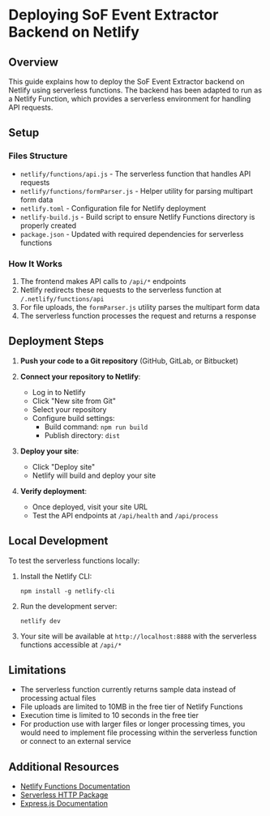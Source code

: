 # Deploying SoF Event Extractor Backend on Netlify

## Overview

This guide explains how to deploy the SoF Event Extractor backend on Netlify using serverless functions. The backend has been adapted to run as a Netlify Function, which provides a serverless environment for handling API requests.

## Setup

### Files Structure

- `netlify/functions/api.js` - The serverless function that handles API requests
- `netlify/functions/formParser.js` - Helper utility for parsing multipart form data
- `netlify.toml` - Configuration file for Netlify deployment
- `netlify-build.js` - Build script to ensure Netlify Functions directory is properly created
- `package.json` - Updated with required dependencies for serverless functions

### How It Works

1. The frontend makes API calls to `/api/*` endpoints
2. Netlify redirects these requests to the serverless function at `/.netlify/functions/api`
3. For file uploads, the `formParser.js` utility parses the multipart form data
4. The serverless function processes the request and returns a response

## Deployment Steps

1. **Push your code to a Git repository** (GitHub, GitLab, or Bitbucket)

2. **Connect your repository to Netlify**:
   - Log in to Netlify
   - Click "New site from Git"
   - Select your repository
   - Configure build settings:
     - Build command: `npm run build`
     - Publish directory: `dist`

3. **Deploy your site**:
   - Click "Deploy site"
   - Netlify will build and deploy your site

4. **Verify deployment**:
   - Once deployed, visit your site URL
   - Test the API endpoints at `/api/health` and `/api/process`

## Local Development

To test the serverless functions locally:

1. Install the Netlify CLI:
   ```
   npm install -g netlify-cli
   ```

2. Run the development server:
   ```
   netlify dev
   ```

3. Your site will be available at `http://localhost:8888` with the serverless functions accessible at `/api/*`

## Limitations

- The serverless function currently returns sample data instead of processing actual files
- File uploads are limited to 10MB in the free tier of Netlify Functions
- Execution time is limited to 10 seconds in the free tier
- For production use with larger files or longer processing times, you would need to implement file processing within the serverless function or connect to an external service

## Additional Resources

- [Netlify Functions Documentation](https://docs.netlify.com/functions/overview/)
- [Serverless HTTP Package](https://github.com/dougmoscrop/serverless-http)
- [Express.js Documentation](https://expressjs.com/)
